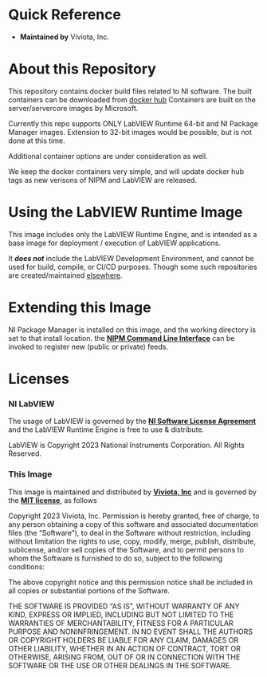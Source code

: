 # Quick Reference
- **Maintained by** Viviota, Inc.

# About this Repository
This repository contains docker build files related to NI software.
The built containers can be downloaded from [docker hub](https://hub.docker.com/u/viviota)
Containers are built on the server/servercore images by Microsoft.

Currently this repo supports ONLY LabVIEW Runtime 64-bit and NI Package Manager images.
Extension to 32-bit images would be possible, but is not done at this time.

Additional container options are under consideration as well.

We keep the docker containers very simple, and will update docker hub tags as new verisons of NIPM and LabVIEW are released.

# Using the LabVIEW Runtime Image
This image includes only the LabVIEW Runtime Engine, and is intended as a base image for deployment / execution of LabVIEW applications.

It ***does not*** include the LabVIEW Development Environment, and cannot be used for build, compile, or CI/CD purposes.  Though some such repositories are created/maintained [elsewhere](https://hub.docker.com/r/felipefoz/labview).

# Extending this Image
NI Package Manager is installed on this image, and the working directory is set to that install location.  the [**NIPM Command Line Interface**](https://www.ni.com/docs/en-US/bundle/package-manager/page/cli-package-manager.html) can be invoked to register new (public or private) feeds.

# Licenses
### NI LabVIEW
The usage of LabVIEW is governed by the [**NI Software License Agreement**](https://www.ni.com/content/dam/web/pdfs/legal/software_license_agreement_en.pdf) and the LabVIEW Runtime Engine is free to use & distribute.

LabVIEW is Copyright 2023 National Instruments Corporation.  All Rights Reserved.

### This Image
This image is maintained and distributed by [**Viviota, Inc**](https://www.viviota.com) and is governed by the [**MIT license**](https://opensource.org/license/mit/), as follows

Copyright 2023 Viviota, Inc.
Permission is hereby granted, free of charge, to any person obtaining a copy of this software and associated documentation files (the “Software”), to deal in the Software without restriction, including without limitation the rights to use, copy, modify, merge, publish, distribute, sublicense, and/or sell copies of the Software, and to permit persons to whom the Software is furnished to do so, subject to the following conditions:

The above copyright notice and this permission notice shall be included in all copies or substantial portions of the Software.

THE SOFTWARE IS PROVIDED “AS IS”, WITHOUT WARRANTY OF ANY KIND, EXPRESS OR IMPLIED, INCLUDING BUT NOT LIMITED TO THE WARRANTIES OF MERCHANTABILITY, FITNESS FOR A PARTICULAR PURPOSE AND NONINFRINGEMENT. IN NO EVENT SHALL THE AUTHORS OR COPYRIGHT HOLDERS BE LIABLE FOR ANY CLAIM, DAMAGES OR OTHER LIABILITY, WHETHER IN AN ACTION OF CONTRACT, TORT OR OTHERWISE, ARISING FROM, OUT OF OR IN CONNECTION WITH THE SOFTWARE OR THE USE OR OTHER DEALINGS IN THE SOFTWARE.
